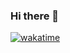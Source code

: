### Hi there 👋

<!--
**vxrz/vxrz** is a ✨ _special_ ✨ repository because its `README.md` (this file) appears on your GitHub profile.

Here are some ideas to get you started:

- 🔭 I’m currently working on ...
- 🌱 I’m currently learning ...
- 👯 I’m looking to collaborate on ...
- 🤔 I’m looking for help with ...
- 💬 Ask me about ...
- 📫 How to reach me: ...
- 😄 Pronouns: ...
- ⚡ Fun fact: ...
-->

[![wakatime](https://wakatime.com/badge/user/cce5cc46-d826-4bb0-8e3d-80c6fb440174.svg)](https://wakatime.com/@cce5cc46-d826-4bb0-8e3d-80c6fb440174)
